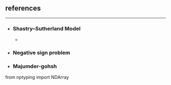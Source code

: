 ## references
---
- ### Shastry–Sutherland Model
  - 
- ### Negative sign problem

- ### Majumder-gohsh

from nptyping import NDArray

